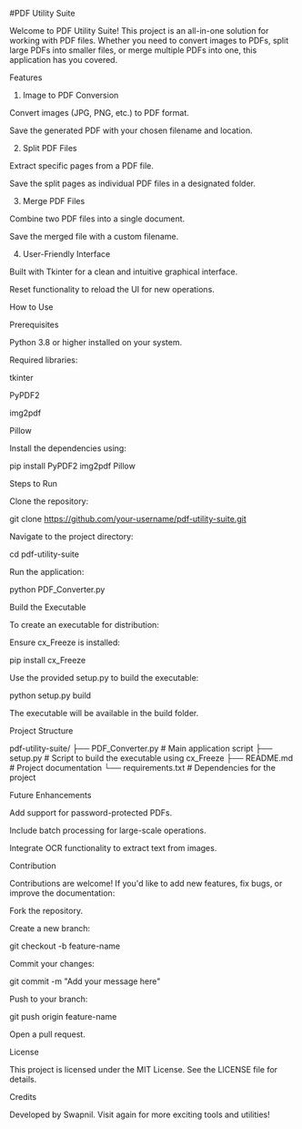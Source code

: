 #PDF Utility Suite

Welcome to PDF Utility Suite! This project is an all-in-one solution for working with PDF files. Whether you need to convert images to PDFs, split large PDFs into smaller files, or merge multiple PDFs into one, this application has you covered.

Features

1. Image to PDF Conversion

Convert images (JPG, PNG, etc.) to PDF format.

Save the generated PDF with your chosen filename and location.

2. Split PDF Files

Extract specific pages from a PDF file.

Save the split pages as individual PDF files in a designated folder.

3. Merge PDF Files

Combine two PDF files into a single document.

Save the merged file with a custom filename.

4. User-Friendly Interface

Built with Tkinter for a clean and intuitive graphical interface.

Reset functionality to reload the UI for new operations.

How to Use

Prerequisites

Python 3.8 or higher installed on your system.

Required libraries:

tkinter

PyPDF2

img2pdf

Pillow

Install the dependencies using:

pip install PyPDF2 img2pdf Pillow

Steps to Run

Clone the repository:

git clone https://github.com/your-username/pdf-utility-suite.git

Navigate to the project directory:

cd pdf-utility-suite

Run the application:

python PDF_Converter.py

Build the Executable

To create an executable for distribution:

Ensure cx_Freeze is installed:

pip install cx_Freeze

Use the provided setup.py to build the executable:

python setup.py build

The executable will be available in the build folder.

Project Structure

pdf-utility-suite/
├── PDF_Converter.py    # Main application script
├── setup.py            # Script to build the executable using cx_Freeze
├── README.md           # Project documentation
└── requirements.txt    # Dependencies for the project

Future Enhancements

Add support for password-protected PDFs.

Include batch processing for large-scale operations.

Integrate OCR functionality to extract text from images.

Contribution

Contributions are welcome! If you'd like to add new features, fix bugs, or improve the documentation:

Fork the repository.

Create a new branch:

git checkout -b feature-name

Commit your changes:

git commit -m "Add your message here"

Push to your branch:

git push origin feature-name

Open a pull request.

License

This project is licensed under the MIT License. See the LICENSE file for details.

Credits

Developed by Swapnil. Visit again for more exciting tools and utilities!


 
